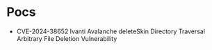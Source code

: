 # Pocs
- CVE-2024-38652 Ivanti Avalanche deleteSkin Directory Traversal Arbitrary File Deletion Vulnerability 
